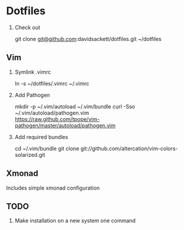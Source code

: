 # Dotfiles

1. Check out

    git clone git@github.com:davidsackett/dotfiles.git ~/dotfiles

## Vim

1. Symlink .vimrc

    ln -s ~/dotfiles/.vimrc ~/.vimrc

2. Add Pathogen

    mkdir -p ~/.vim/autoload ~/.vim/bundle
    curl -Sso ~/.vim/autoload/pathogen.vim \
        https://raw.github.com/tpope/vim-pathogen/master/autoload/pathogen.vim

2. Add required bundles

    cd ~/.vim/bundle
    git clone git://github.com/altercation/vim-colors-solarized.git

## Xmonad

Includes simple xmonad configuration

## TODO

1. Make installation on a new system one command
